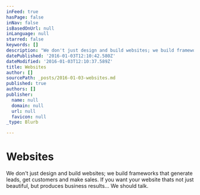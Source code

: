 ```yaml
---
inFeed: true
hasPage: false
inNav: false
isBasedOnUrl: null
inLanguage: null
starred: false
keywords: []
description: "We don't just design and build websites; we build frameworks that generate leads, get customers and make sales. If you want your website thats not just beautiful, but produces business results... We should talk."
datePublished: '2016-01-03T12:10:42.580Z'
dateModified: '2016-01-03T12:10:37.589Z'
title: Websites
author: []
sourcePath: _posts/2016-01-03-websites.md
published: true
authors: []
publisher:
  name: null
  domain: null
  url: null
  favicon: null
_type: Blurb

---
```

# Websites

We don't just design and build websites; we build frameworks that generate leads, get customers and make sales. If you want your website thats not just beautiful, but produces business results... 
We should talk.